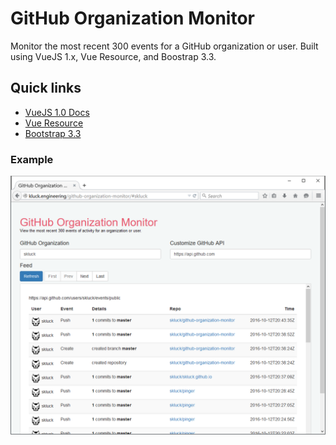 # GitHub Organization Monitor

Monitor the most recent 300 events for a GitHub organization or user. Built using VueJS 1.x, Vue Resource, and Boostrap 3.3.

## Quick links

- [VueJS 1.0 Docs](http://v1.vuejs.org/guide/)
- [Vue Resource](https://github.com/vuejs/vue-resource)
- [Bootstrap 3.3](http://getbootstrap.com/)

### Example

![example](img/monitor.png)
